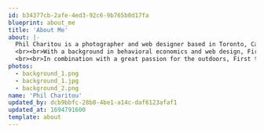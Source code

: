 ```yaml
---
id: b34377cb-2afe-4ed3-92c6-9b765b0d17fa
blueprint: about_me
title: 'About Me'
about: |-
  Phil Charitou is a photographer and web designer based in Toronto, Canada, who in recent years has far reaching artistic goals in capturing moments within the wildlife and portrait genre.
  <br><br>With a background in behavioral economics and web design, First started his career working with digital art production and has several years of experience with creative retouching, layout and graphic design, before venturing into composition and photography.
  <br><br>In combination with a great passion for the outdoors, First thrives working in dynamic and challenging environments, living to tell stories through photography and capture important moments with the goal to strengthen our connection with one another and preserve life's many pivotal times.
photos:
  - background_1.png
  - background_1.jpg
  - background_2.png
name: 'Phil Charitou'
updated_by: dcb9bbfc-28b8-4be1-a14c-daf6123afaf1
updated_at: 1694791600
template: about
---
```

